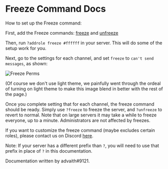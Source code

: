 # Freeze Command Docs
How to set up the Freeze command:

First, add the Freeze commands: [freeze](https://github.com/DynoCC/Dyno-Custom-Commands/blob/master/Freeze.txt) and [unfreeze](https://github.com/DynoCC/Dyno-Custom-Commands/blob/master/unfreeze.txt)

Then, run `?addrole freeze #ffffff` in your server. This will do some of the setup work for you.

Next, go to the settings for each channel, and set `freeze` to `can't send messages`, as shown:

![Freeze Perms](https://cdn.discordapp.com/attachments/252296452708106240/349807958378414084/Screen_Shot_2017-08-20_at_9.26.10_PM.png)

(Of course we don't use light theme, we painfully went through the ordeal of turning on light theme to make this image blend in better with the rest of the page.)

Once you complete setting that for each channel, the freeze command should be ready. Simply use `?freeze` to freeze the server, and `?unfreeze` to revert to normal.
Note that on large servers it may take a while to freeze everyone, up to a minute.
Administrators are not affected by freezes.

If you want to customize the freeze command (maybe excludes certain roles), please contact us on Discord [here](https://discord.gg/8xBag8Q).

Note: If your server has a different prefix than `?`, you will need to use that prefix in place of `?` in this documentation.

Documentation written by advaith#9121.
